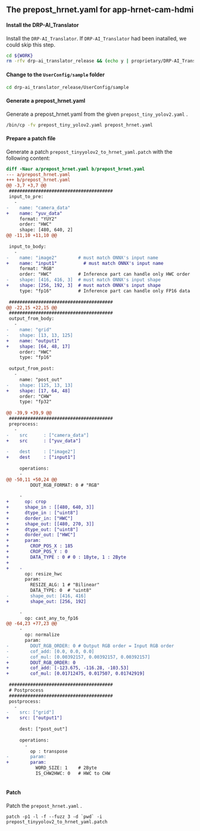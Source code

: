 ## The prepost_hrnet.yaml for app-hrnet-cam-hdmi

#### Install the DRP-AI_Translator

Install the `DRP-AI_Translator`. If `DRP-AI_Translator` had been inatalled, we could skip this step. 

```bash
cd ${WORK}
rm -rfv drp-ai_translator_release && (echo y | proprietary/DRP-AI_Translator-v1.60-Linux-x86_64-Install)
```

#### Change to the `UserConfig/sample` folder

```bash
cd drp-ai_translator_release/UserConfig/sample
```

#### Generate a prepost_hrnet.yaml

Generate a prepost_hrnet.yaml from the given `prepost_tiny_yolov2.yaml` . 

```bash
/bin/cp -fv prepost_tiny_yolov2.yaml prepost_hrnet.yaml
```

#### Prepare a patch file

Generate a patch `prepost_tinyyolov2_to_hrnet_yaml.patch` with the following content:

```patch
diff -Naur a/prepost_hrnet.yaml b/prepost_hrnet.yaml
--- a/prepost_hrnet.yaml
+++ b/prepost_hrnet.yaml
@@ -3,7 +3,7 @@
 #######################################
 input_to_pre:
   -
-    name: "camera_data"
+    name: "yuv_data"
     format: "YUY2"
     order: "HWC"
     shape: [480, 640, 2]
@@ -11,10 +11,10 @@
 
 input_to_body:
   -
-    name: "image2"        # must match ONNX's input name
+    name: "input1"          # must match ONNX's input name
     format: "RGB"
     order: "HWC"          # Inference part can handle only HWC order
-    shape: [416, 416, 3]  # must match ONNX's input shape
+    shape: [256, 192, 3]  # must match ONNX's input shape
     type: "fp16"          # Inference part can handle only FP16 data
 
 #######################################
@@ -22,15 +22,15 @@
 #######################################
 output_from_body:
   -
-    name: "grid"
-    shape: [13, 13, 125]
+    name: "output1"
+    shape: [64, 48, 17]
     order: "HWC"
     type: "fp16"
 
 output_from_post:
   -
     name: "post_out"
-    shape: [125, 13, 13]
+    shape: [17, 64, 48]
     order: "CHW"
     type: "fp32"
 
@@ -39,9 +39,9 @@
 #######################################
 preprocess:
   -
-    src      : ["camera_data"]
+    src      : ["yuv_data"]
 
-    dest     : ["image2"]
+    dest     : ["input1"]
 
     operations:
     -
@@ -50,11 +50,24 @@
         DOUT_RGB_FORMAT: 0 # "RGB"
 
     -
+      op: crop
+      shape_in : [[480, 640, 3]]
+      dtype_in : ["uint8"]
+      dorder_in: ["HWC"]
+      shape_out: [[480, 270, 3]]
+      dtype_out: ["uint8"]
+      dorder_out: ["HWC"]
+      param:
+        CROP_POS_X : 185
+        CROP_POS_Y : 0
+        DATA_TYPE : 0 # 0 : 1Byte, 1 : 2Byte
+
+    -
       op: resize_hwc
       param:
         RESIZE_ALG: 1 # "Bilinear"
         DATA_TYPE: 0  # "uint8"
-        shape_out: [416, 416]
+        shape_out: [256, 192]
 
     -
       op: cast_any_to_fp16
@@ -64,23 +77,23 @@
     -
       op: normalize
       param:
-        DOUT_RGB_ORDER: 0 # Output RGB order = Input RGB order
-        cof_add: [0.0, 0.0, 0.0]
-        cof_mul: [0.00392157, 0.00392157, 0.00392157]
+        DOUT_RGB_ORDER: 0
+        cof_add: [-123.675, -116.28, -103.53]
+        cof_mul: [0.01712475, 0.017507, 0.01742919]
 
 #######################################
 # Postprocess
 #######################################
 postprocess:
   -
-    src: ["grid"]
+    src: ["output1"]
 
     dest: ["post_out"]
 
     operations:
       -
         op : transpose
-        param: 
+        param:
           WORD_SIZE: 1    # 2Byte
           IS_CHW2HWC: 0   # HWC to CHW
 

```

#### Patch

Patch the `prepost_hrnet.yaml` . 

```
patch -p1 -l -f --fuzz 3 -d `pwd` -i prepost_tinyyolov2_to_hrnet_yaml.patch
```

